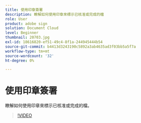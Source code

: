 ```yaml
---
title: 使用印章簽署
description: 瞭解如何使用印章來標示已核准或完成的檔
role: User
product: adobe sign
solution: Document Cloud
level: Beginner
thumbnail: 20703.jpg
exl-id: 18616820-ef51-49c4-8f1a-244945444b54
source-git-commit: b4413d3243190c5892a3ab4635ad3f03bb5a5f7a
workflow-type: tm+mt
source-wordcount: '32'
ht-degree: 0%

---
```


# 使用印章簽署

瞭解如何使用印章來標示已核准或完成的檔。

>[!VIDEO](https://video.tv.adobe.com/v/20703?hidetitle=true)
